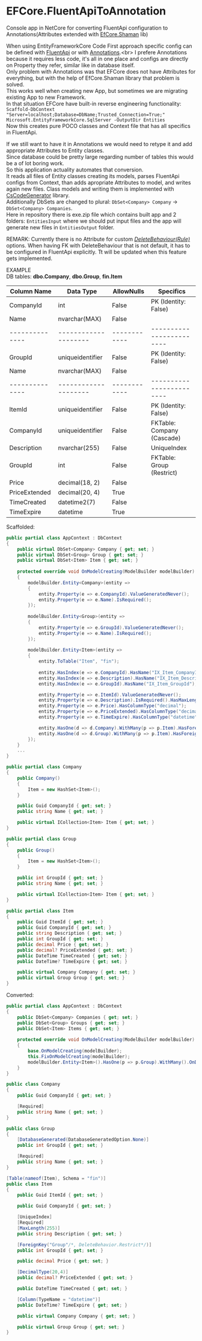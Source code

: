 # EFCore.FluentApiToAnnotation
Console app in NetCore for converting FluentApi configuration to Annotations(Attributes extended with [EfCore.Shaman](https://github.com/isukces/EfCore.Shaman) lib)

When using EntityFrameworkCore Code First approach specific config can be defined with [FluentApi](https://msdn.microsoft.com/en-us/library/jj591620(v=vs.113).aspx) or with [Annotations](https://msdn.microsoft.com/en-us/library/jj591583(v=vs.113).aspx).<br>
I prefere Annotations because it requires less code, it's all in one place and configs are directly on Property they refer, similar like in database itself.<br>
Only problem with Annotations was that EFCore does not have Attributes for everything, but with the help of EfCore.Shaman library that problem is solved.<br>
This works well when creating new App, but sometimes we are migrating existing App to new Framework.<br>
In that situation EFCore have built-in reverse engineering functionality:<br>
`Scaffold-DbContext "Server=localhost;Database=DbName;Trusted_Connection=True;" Microsoft.EntityFrameworkCore.SqlServer -OutputDir Entities`<br>
Now this creates pure POCO classes and Context file that has all specifics in FluentApi.<br>

If we still want to have it in Annotations we would need to retype it and add appropriate Attributes to Entity classes.<br>
Since database could be pretty large regarding number of tables this would be a of lot boring work.<br>
So this application actuality automates that conversion.<br>
It reads all files of Entity classes creating its models, parses FluentApi configs from Context, than adds apropriate Attributes to model, and writes again new files. Class models and writing them is implemented with [CsCodeGenerator](https://github.com/borisdj/CsCodeGenerator) library.<br>
Additionally DbSets are changed to plural: `DbSet<Company> Company` -> `DbSet<Company> Companies`.<br>
Here in repository there is exe.zip file which contains built app and 2 folders: `EntitiesInput` where we should put input files and the app will generate new files in `EntitiesOutput` folder.

REMARK:
Currently there is no Attribute for custom  [*DeleteBehaviour(Rule)*](https://github.com/isukces/EfCore.Shaman/issues/7) options.
When having FK with DeleteBehaviour that is not default, it has to be configured in FluentApi explicitly. Tt will be updated when this feature gets implemented.

EXAMPLE<br>
DB tables: **dbo.Company**, **dbo.Group**, **fin.Item**

| Column Name  | Data Type          | AllowNulls | Specifics                |
| ------------ | ------------------ | ---------- | ------------------------ |
| CompanyId    | int                | False      | PK (Identity: False)      |
| Name         | nvarchar(MAX)      | False      |                          |
|--------------|--------------------|------------| ------------------------ |
| GroupId      | uniqueidentifier   | False      | PK (Identity: False)      |
| Name         | nvarchar(MAX)      | False      |                          |
|--------------|--------------------|------------| ------------------------ |
| ItemId       | uniqueidentifier   | False      | PK (Identity: False)      |
| CompanyId    | uniqueidentifier   | False      | FKTable: Company (Cascade)|
| Description  | nvarchar(255)      | False      | UniqueIndex              |
| GroupId      | int                | False      | FKTable: Group (Restrict)|
| Price        | decimal(18, 2)     | False      |                          |
| PriceExtended| decimal(20, 4)     | True       |                          |
| TimeCreated  | datetime2(7)       | False      |                          |
| TimeExpire   | datetime           | True       |                          |

Scaffolded:
```csharp
public partial class AppContext : DbContext
{
    public virtual DbSet<Company> Company { get; set; }
    public virtual DbSet<Group> Group { get; set; }
    public virtual DbSet<Item> Item { get; set; }
    
    protected override void OnModelCreating(ModelBuilder modelBuilder)
    {
        modelBuilder.Entity<Company>(entity =>
        {
            entity.Property(e => e.CompanyId).ValueGeneratedNever();
            entity.Property(e => e.Name).IsRequired();
        });
        
        modelBuilder.Entity<Group>(entity =>
        {
            entity.Property(e => e.GroupId).ValueGeneratedNever();
            entity.Property(e => e.Name).IsRequired();
        });
        
        modelBuilder.Entity<Item>(entity =>
        {
            entity.ToTable("Item", "fin");
            
            entity.HasIndex(e => e.CompanyId).HasName("IX_Item_CompanyId");
            entity.HasIndex(e => e.Description).HasName("IX_Item_Description").IsUnique();
            entity.HasIndex(e => e.GroupId).HasName("IX_Item_GroupId");

            entity.Property(e => e.ItemId).ValueGeneratedNever();
            entity.Property(e => e.Description).IsRequired().HasMaxLength(255);
            entity.Property(e => e.Price).HasColumnType("decimal");
            entity.Property(e => e.PriceExtended).HasColumnType("decimal(20,4)");
            entity.Property(e => e.TimeExpire).HasColumnType("datetime");

            entity.HasOne(d => d.Company).WithMany(p => p.Item).HasForeignKey(d => d.CompanyId);
            entity.HasOne(d => d.Group).WithMany(p => p.Item).HasForeignKey(d => d.GroupId).OnDelete(DeleteBehavior.Restrict);
        });
    }
    ...
}

public partial class Company
{
    public Company()
    {
        Item = new HashSet<Item>();
    }

    public Guid CompanyId { get; set; }
    public string Name { get; set; }

    public virtual ICollection<Item> Item { get; set; }
}

public partial class Group
{
    public Group()
    {
        Item = new HashSet<Item>();
    }

    public int GroupId { get; set; }
    public string Name { get; set; }

    public virtual ICollection<Item> Item { get; set; }
}

public partial class Item
{
    public Guid ItemId { get; set; }
    public Guid CompanyId { get; set; }
    public string Description { get; set; }
    public int GroupId { get; set; }
    public decimal Price { get; set; }
    public decimal? PriceExtended { get; set; }
    public DateTime TimeCreated { get; set; }
    public DateTime? TimeExpire { get; set; }

    public virtual Company Company { get; set; }
    public virtual Group Group { get; set; }
}
```

Converted:
```csharp
public partial class AppContext : DbContext
{
    public DbSet<Company> Companies { get; set; }
    public DbSet<Group> Groups { get; set; }
    public DbSet<Item> Items { get; set; }
        
    protected override void OnModelCreating(ModelBuilder modelBuilder)
    {
        base.OnModelCreating(modelBuilder);
        this.FixOnModelCreating(modelBuilder);
        modelBuilder.Entity<Item>().HasOne(p => p.Group).WithMany().OnDelete(DeleteBehavior.Restrict);
    }
}

public class Company
{
    public Guid CompanyId { get; set; }

    [Required]
    public string Name { get; set; }
}

public class Group
{
    [DatabaseGenerated(DatabaseGeneratedOption.None)]
    public int GroupId { get; set; }

    [Required]
    public string Name { get; set; }
}

[Table(nameof(Item), Schema = "fin")]
public class Item
{
    public Guid ItemId { get; set; }

    public Guid CompanyId { get; set; }

    [UniqueIndex]
    [Required]
    [MaxLength(255)]
    public string Description { get; set; }

    [ForeignKey("Group"/*, DeleteBehavior.Restrict*/)]
    public int GroupId { get; set; }

    public decimal Price { get; set; }

    [DecimalType(20,4)]
    public decimal? PriceExtended { get; set; }

    public DateTime TimeCreated { get; set; }

    [Column(TypeName = "datetime")]
    public DateTime? TimeExpire { get; set; }

    public virtual Company Company { get; set; }

    public virtual Group Group { get; set; }
}

```
